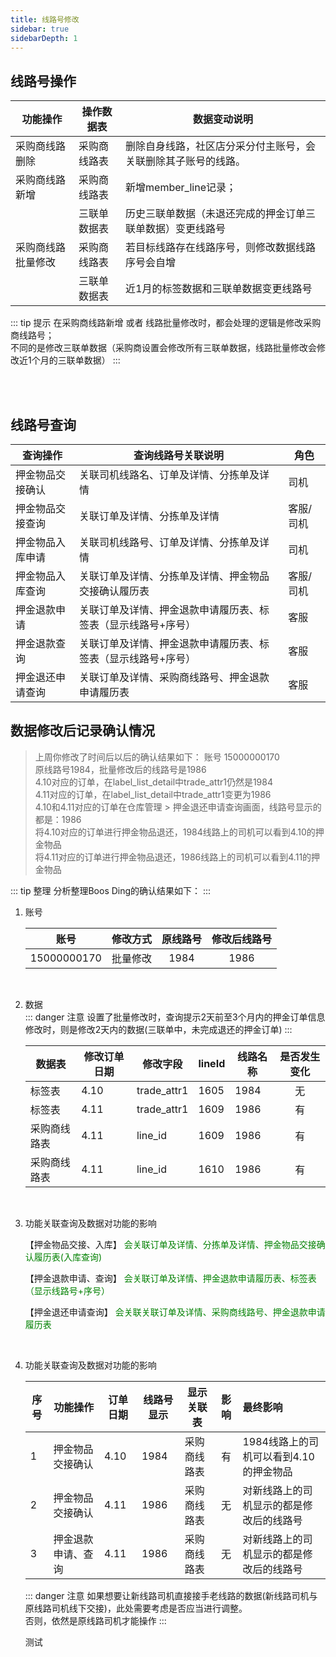 ```yaml
---
title: 线路号修改
sidebar: true
sidebarDepth: 1
---
```


## 线路号操作

| 功能操作           | 操作数据表                                                   | 数据变动说明                                                 |
| ------------------ | ------------------------------------------------------------ | ------------------------------------------------------------ |
| 采购商线路删除     | 采购商线路表             | 删除自身线路，社区店分采分付主账号，会关联删除其子账号的线路。 |
| 采购商线路新增     | 采购商线路表             | 新增member_line记录；                                        |
|                    | 三联单数据表    | 历史三联单数据（未退还完成的押金订单三联单数据）变更线路号       |
| 采购商线路批量修改  | 采购商线路表             | 若目标线路存在线路序号，则修改数据线路序号会自增             |
|                    | 三联单数据表    | 近1月的标签数据和三联单数据变更线路号                        |

::: tip 提示 
在采购商线路新增 或者 线路批量修改时，都会处理的逻辑是修改采购商线路号；<br>不同的是修改三联单数据（采购商设置会修改所有三联单数据，线路批量修改会修改近1个月的三联单数据）
:::

<div style="display:none;">
    <a-alert message="注意" type="warning">
      <p slot="description"></p>
    </a-alert>
</div>

<br/>
<br/>


## 线路号查询


| 查询操作        |        查询线路号关联说明                               |  角色   |
| -------------- | ------------------------------------------------------ | ------ |
| 押金物品交接确认 | 关联司机线路名、订单及详情、分拣单及详情                   |  司机      |
| 押金物品交接查询 | 关联订单及详情、分拣单及详情                              |  客服/司机  |
| 押金物品入库申请 | 关联司机线路号、订单及详情、分拣单及详情                   |  司机      |
| 押金物品入库查询 | 关联订单及详情、分拣单及详情、押金物品交接确认履历表        |  客服/司机  |
| 押金退款申请     | 关联订单及详情、押金退款申请履历表、标签表（显示线路号+序号）|  客服     |
| 押金退款查询     | 关联订单及详情、押金退款申请履历表、标签表（显示线路号+序号）|  客服     |
| 押金退还申请查询 | 关联订单及详情、采购商线路号、押金退款申请履历表           | 客服  |



## 数据修改后记录确认情况

> 上周你修改了时间后以后的确认结果如下：
账号 15000000170   
原线路号1984，批量修改后的线路号是1986   
4.10对应的订单，在label_list_detail中trade_attr1仍然是1984   
4.11对应的订单，在label_list_detail中trade_attr1变更为1986   
4.10和4.11对应的订单在仓库管理 > 押金退还申请查询画面，线路号显示的都是：1986   
将4.10对应的订单进行押金物品退还，1984线路上的司机可以看到4.10的押金物品   
将4.11对应的订单进行押金物品退还，1986线路上的司机可以看到4.11的押金物品   

::: tip  整理
分析整理Boos Ding的确认结果如下：
:::

1.  账号<br/>
   
    | 账号 | 修改方式 | 原线路号 | 修改后线路号 |
    | ---- | :-------: | :--------: | :--------:  |
    | 15000000170 | 批量修改 |1984 | 1986 |
    <br/>

2.  数据<br/>
    ::: danger 注意
      设置了批量修改时，查询提示2天前至3个月内的押金订单信息   
      修改时，则是修改2天内的数据(三联单中，未完成退还的押金订单)
    ::: 

    | 数据表 | 修改订单日期 | 修改字段 | lineId | 线路名称 | 是否发生变化 |
    | ---    | --------- | ------ | --- | --- | :---: |
    | 标签表 | 4.10 | trade_attr1 | 1605 | 1984 | <a-tag color="red">无</a-tag> |
    | 标签表 | 4.11 | trade_attr1 | 1609 | 1986 | <a-tag color="green">有</a-tag> |
    | 采购商线路表 | 4.11 | line_id | 1609 | 1986 | <a-tag color="green">有</a-tag> |
    | 采购商线路表 | 4.11 | line_id | 1610 | 1986 | <a-tag color="green">有</a-tag> |
    <br/>

3.  功能关联查询及数据对功能的影响<br/>
    <div>
      <a-tabs type="card" default-active-key="1">
        <a-tab-pane key="1" tab="押金物品交接、入库">
          <!-- <a-card style=""> -->
            <!-- <a-tag style='margin-bottom:15px;' color='green'>押金物品交接、入库</a-tag> -->
            <a-alert
              message2="押金物品交接、入库"
              description2="押金物品交接、入库会关联三联单中分拣单的数据"
              type="success">
              <p slot="description">
                【押金物品交接、入库】 <span style="color: green">会关联订单及详情、分拣单及详情、押金物品交接确认履历表(入库查询)</span>
              </p>
            </a-alert>
          <!-- </a-card> -->
        </a-tab-pane>
        <a-tab-pane key="2" tab="押金退款申请、查询" force-render>
            <!-- <a-card style=""> -->
              <!-- <a-tag style='margin-bottom:15px;' color='green'>押金退款申请、查询</a-tag> -->
              <a-alert
                message2="押金退款申请、查询"
                description2="押金退款申请、查询会关联订单及详情、押金退款申请履历表、标签表（显示线路号+序号）"
                type="success">
                <p slot="description">
                  【押金退款申请、查询】 <span style="color: green">会关联订单及详情、押金退款申请履历表、标签表（显示线路号+序号）</span>
                </p>
              </a-alert>
            <!-- </a-card> -->
        </a-tab-pane>
        <a-tab-pane key="3" tab="押金退还申请查询">
            <!-- <a-card style=""> -->
              <!-- <a-tag style='margin-bottom:15px;' color='green'>押金退还申请查询</a-tag> -->
              <a-alert
                description22="押金退还申请查询会关联关联订单及详情、采购商线路号、押金退款申请履历表"
                type="success">
                <p slot="description">
                  【押金退还申请查询】 <span style="color: green">会关联关联订单及详情、采购商线路号、押金退款申请履历表</span>
                </p>
              </a-alert>
            <!-- </a-card> -->
        </a-tab-pane>
      </a-tabs>
    </div>
    <br/>

4.  功能关联查询及数据对功能的影响<br/>

    | 序号 | 功能操作 | 订单日期 | 线路号显示 | 显示关联表 | 影响 | 最终影响 |
    | --- | ---    | --------- | ------ | --- | :---: | :---- |
    | 1 | 押金物品交接确认 | 4.10 | 1984 | 采购商线路表 | <a-tag color="green">有</a-tag> | 1984线路上的司机可以看到4.10的押金物品 |
    | 2 | 押金物品交接确认 | 4.11 | 1986 | 采购商线路表 | <a-tag color="red">无</a-tag> | 对新线路上的司机显示的都是修改后的线路号 |
    | 3 | 押金退款申请、查询 | 4.11 | 1986 | 采购商线路表 | <a-tag color="red">无</a-tag> | 对新线路上的司机显示的都是修改后的线路号 |

    ::: danger 注意
    如果想要让新线路司机直接接手老线路的数据(新线路司机与原线路司机线下交接)，此处需要考虑是否应当进行调整。   
    否则，依然是原线路司机才能操作
    :::

    测试

    <br/>